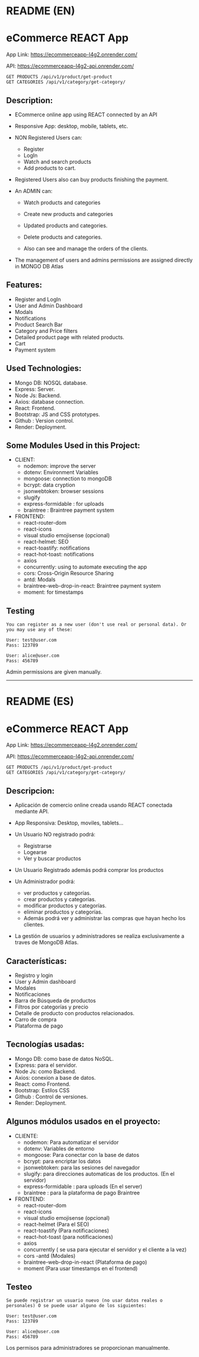 # README (EN)

# eCommerce REACT App
 
App Link: https://ecommerceapp-l4g2.onrender.com/

API: https://ecommerceapp-l4g2-api.onrender.com/

    GET PRODUCTS /api/v1/product/get-product
    GET CATEGORIES /api/v1/category/get-category/

## Description:
- ECommerce online app using REACT connected by an API 
- Responsive App: desktop, mobile, tablets, etc.

- NON Registered Users can:
    - Register
    - LogIn
    - Watch and search products
    - Add products to cart.

- Registered Users also can buy products finishing the payment.

- An ADMIN can:
    - Watch products and categories
    - Create new products and categories
    - Updated products and categories.
    - Delete products and categories.

    - Also can see and manage the orders of the clients.

- The management of users and admins permissions are assigned directly in MONGO DB Atlas

## Features:
- Register and LogIn
- User and Admin Dashboard
- Modals
- Notifications
- Product Search Bar
- Category and Price filters
- Detailed product page with related products.
- Cart
- Payment system


## Used Technologies:
- Mongo DB: NOSQL database.
- Express: Server.
- Node Js: Backend.
- Axios: database connection.
- React: Frontend.
- Bootstrap: JS and CSS prototypes.
- Github : Version control.
- Render: Deployment.


## Some Modules Used in this Project:
- CLIENT:
    - nodemon: improve the server
    - dotenv: Environment Variables
    - mongoose: connection to mongoDB
    - bcrypt: data cryption
    - jsonwebtoken: browser sessions
    - slugify 
    - express-formidable : for uploads
    - braintree : Braintree payment system
- FRONTEND:
    - react-router-dom
    - react-icons
    - visual studio emojisense (opcional)
    - react-helmet: SEO
    - react-toastify: notifications
    - react-hot-toast: notifications
    - axios
    - concurrently: using to automate executing the app
    - cors: Cross-Origin Resource Sharing
    - antd: Modals
    - braintree-web-drop-in-react: Braintree payment system 
    - moment: for timestamps


## Testing

    You can register as a new user (don't use real or personal data). Or you may use any of these:

    User: test@user.com
    Pass: 123789

    User: alice@user.com
    Pass: 456789

Admin permissions are given manually.

***

# README (ES)

# eCommerce REACT App
 
App Link: https://ecommerceapp-l4g2.onrender.com/

API: https://ecommerceapp-l4g2-api.onrender.com/

    GET PRODUCTS /api/v1/product/get-product
    GET CATEGORIES /api/v1/category/get-category/

## Descripcion:
- Aplicación de comercio online creada usando REACT conectada mediante API. 
- App Responsiva: Desktop, moviles, tablets...

- Un Usuario NO registrado podrá:
    - Registrarse
    - Logearse
    - Ver  y buscar productos
- Un Usuario Registrado además podrá comprar los productos

- Un Administrador podrá:
    - ver productos y categorías.
    - crear productos y categorías.
    - modificar productos y categorías.
    - eliminar productos y categorías. 
    - Además podrá ver y administrar las compras que hayan hecho los clientes.

- La gestión de usuarios y administradores se realiza exclusivamente a traves de MongoDB Atlas.

## Características:
- Registro y login
- User y Admin dashboard
- Modales
- Notificaciones
- Barra de Búsqueda de productos
- Filtros por categorías y precio
- Detalle de producto con productos relacionados.
- Carro de compra
- Plataforma de pago


## Tecnologías usadas:
- Mongo DB: como base de datos NoSQL.
- Express: para el servidor.
- Node Js: como Backend.
- Axios: conexion a base de datos.
- React: como Frontend.
- Bootstrap: Estilos CSS
- Github : Control de versiones.
- Render: Deployment.


## Algunos módulos usados en el proyecto:
- CLIENTE:
    - nodemon: Para automatizar el servidor
    - dotenv: Variables de entorno
    - mongoose: Para conectar con la base de datos
    - bcrypt: para encriptar los datos
    - jsonwebtoken: para las sesiones del navegador
    - slugify: para direcciones automaticas de los productos. (En el servidor)
    - express-formidable : para uploads (En el server)
    - braintree : para la plataforma de pago Braintree
- FRONTEND:
    - react-router-dom
    - react-icons
    - visual studio emojisense (opcional)
    - react-helmet (Para el SEO)
    - react-toastify (Para notificaciones)
    - react-hot-toast (para notificaciones)
    - axios
    - concurrently ( se usa para ejecutar el servidor y el cliente a la vez)
    - cors
    -antd (Modales)
    - braintree-web-drop-in-react (Plataforma de pago)
    - moment (Para usar timestamps en el frontend)


## Testeo
    Se puede registrar un usuario nuevo (no usar datos reales o personales) O se puede usar alguno de los siguientes:

    User: test@user.com
    Pass: 123789

    User: alice@user.com
    Pass: 456789

Los permisos para administradores se proporcionan manualmente.